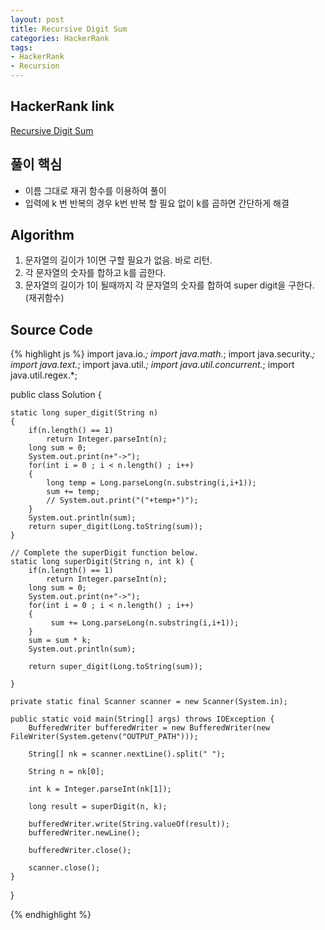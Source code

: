 ```yaml
---
layout: post
title: Recursive Digit Sum
categories: HackerRank
tags:
- HackerRank
- Recursion
---
```


## **HackerRank link**
[Recursive Digit Sum](https://www.hackerrank.com/challenges/recursive-digit-sum/problem)


## **풀이 핵심**  
- 이름 그대로 재귀 함수를 이용하여 풀이
- 입력에 k 번 반복의 경우 k번 반복 할 필요 없이 k를 곱하면 간단하게 해결  

## **Algorithm**
1. 문자열의 길이가 1이면 구할 필요가 없음. 바로 리턴.
2. 각 문자열의 숫자를 합하고 k를 곱한다.
3. 문자열의 길이가 1이 될때까지 각 문자열의 숫자를 합하여 super digit을 구한다. (재귀함수)

## **Source Code**
{% highlight js %}
import java.io.*;
import java.math.*;
import java.security.*;
import java.text.*;
import java.util.*;
import java.util.concurrent.*;
import java.util.regex.*;

public class Solution {

    static long super_digit(String n)
    {
        if(n.length() == 1)
            return Integer.parseInt(n);
        long sum = 0;
        System.out.print(n+"->");
        for(int i = 0 ; i < n.length() ; i++)
        {
            long temp = Long.parseLong(n.substring(i,i+1)); 
            sum += temp;
            // System.out.print("("+temp+")");
        }
        System.out.println(sum);
        return super_digit(Long.toString(sum));
    }
    
    // Complete the superDigit function below.
    static long superDigit(String n, int k) {
        if(n.length() == 1)
            return Integer.parseInt(n);
        long sum = 0;
        System.out.print(n+"->");
        for(int i = 0 ; i < n.length() ; i++)
        {
             sum += Long.parseLong(n.substring(i,i+1));
        }
        sum = sum * k;
        System.out.println(sum);
        
        return super_digit(Long.toString(sum));     

    }

    private static final Scanner scanner = new Scanner(System.in);

    public static void main(String[] args) throws IOException {
        BufferedWriter bufferedWriter = new BufferedWriter(new FileWriter(System.getenv("OUTPUT_PATH")));

        String[] nk = scanner.nextLine().split(" ");

        String n = nk[0];

        int k = Integer.parseInt(nk[1]);

        long result = superDigit(n, k);

        bufferedWriter.write(String.valueOf(result));
        bufferedWriter.newLine();

        bufferedWriter.close();

        scanner.close();
    }
}

{% endhighlight %}

